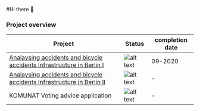 #Hi there 👋 


### Project overview

|Project       |Status |completion date|
|------        |------ |-------------- |
|[Analaysing accidents and bicycle accidents Infrastructure in Berlin I](https://github.com/CorrelAid/xberlin)|![alt text](https://emojipedia-us.s3.dualstack.us-west-1.amazonaws.com/thumbs/120/joypixels/257/check-mark-button_2705.png)| 09-2020|
| [Analaysing accidents and bicycle accidents Infrastructure in Berlin II](https://github.com/anneumann1/berlinbike)|![alt text](https://emojipedia-us.s3.dualstack.us-west-1.amazonaws.com/thumbs/120/openmoji/272/construction_1f6a7.png)| -|
| KOMUNAT Voting advice application| ![alt text](https://emojipedia-us.s3.dualstack.us-west-1.amazonaws.com/thumbs/120/openmoji/272/construction_1f6a7.png)| -|

<!--
**anneumann1/anneumann1** is a ✨ _special_ ✨ repository because its `README.md` (this file) appears on your GitHub profile.



#Here are some ideas to get you started:

# 🔭 I’m currently working on ...
# 🌱 I’m currently learning ...
# 👯 I’m looking to collaborate on ...
# 🤔 I’m looking for help with ...
# 💬 Ask me about ...
# 📫 How to reach me: ...
# 😄 Pronouns: ...
# ⚡ Fun fact: ...

